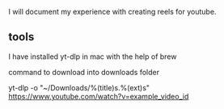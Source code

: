 I will document my experience with creating reels for youtube.


tools
------------------------------------------------------------------------

I have installed yt-dlp in mac with the help of brew

command to download into downloads folder

yt-dlp -o "~/Downloads/%(title)s.%(ext)s" https://www.youtube.com/watch?v=example_video_id

